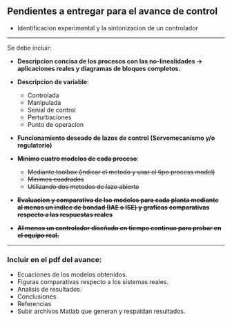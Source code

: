 ## Pendientes a entregar para el avance de control 

- Identificacion experimental y la sintonizacion de un controlador

-----------------------------

Se debe incluir: 

- **Descripcion concisa de los procesos con las no-linealidades -> aplicaciones reales y diagramas de bloques completos.**

- **Descripcion de variable:** 
	- Controlada 
	- Manipulada
	- Senial de control 
	- Perturbaciones
	- Punto de operacion 

- **Funcionamiento deseado de lazos de control (Servomecanismo y/o regulatorio)**

- **~~Minimo cuatro modelos de cada proceso~~**: 
	- ~~Mediante toolbox (indicar el metodo y usar el tipo process model)~~
	- ~~Minimos cuadrados~~
	- ~~Utilizando dos metodos de lazo abierto~~

- **~~Evaluacion y comparativa de lso modelos para cada planta mediante al menos un indice de bondad (IAE o ISE) y graficas comparativas respecto a las respuestas reales~~**

- **~~Al menos un controlador diseñado en tiempo continuo para probar en el equipo real.~~**

------------------------------------------------------------

### Incluir en el pdf del avance: 

- Ecuaciones de los modelos obtenidos. 
- Figuras comparativas respecto a los sistemas reales.
- Analisis de resultados. 
- Conclusiones 
- Referencias
- Subir archivos Matlab que generan y respaldan resultados. 


